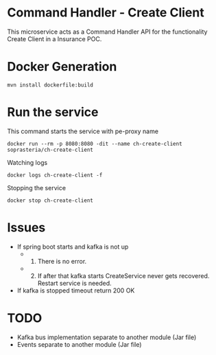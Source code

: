 # Command Handler - Create Client

This microservice acts as a Command Handler API for the functionality Create Client in a Insurance POC.
  

# Docker Generation

```
mvn install dockerfile:build
```

# Run the service

This command starts the service with pe-proxy name

```
docker run --rm -p 8080:8080 -dit --name ch-create-client soprasteria/ch-create-client
```

Watching logs

```
docker logs ch-create-client -f
```

Stopping the service

```
docker stop ch-create-client
```

# Issues

- If spring boot starts and kafka is not up
    - 1. There is no error.
    - 2. If after that kafka starts CreateService never gets recovered. Restart service is needed.
- If kafka is stopped timeout return 200 OK

# TODO

- Kafka bus implementation separate to another module (Jar file)
- Events separate to another module (Jar file)



